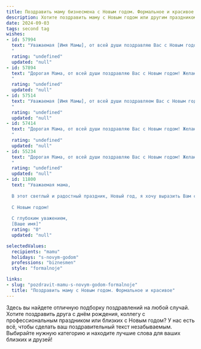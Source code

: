 ```yaml
---
title: Поздравить маму бизнесмена с Новым годом. Формальное и красивое
description: Хотите поздравить маму с Новым годом или другим праздником? Наш ИИ создаст незабываемое поздравление, а вы обязательно выделитесь среди других.  
date: 2024-09-03
tags: second tag
wishes:
- id: 57994
  text: "Уважаемая [Имя Мамы], от всей души поздравляю Вас с Новым годом! Желаю Вам в новом году успехов в бизнесе, процветания и благополучия. Пусть этот год будет полон радости, любви и исполнения всех желаний!
  "
  rating: "undefined"
  updated: "null"
- id: 57894
  text: "Дорогая Мама, от всей души поздравляю Вас с Новым годом! Желаю, чтобы этот год принес Вам успех и процветание в Вашем бизнесе, а также здоровье, счастье и душевное спокойствие. Пусть все Ваши планы и стремления сбудутся, а дом всегда будет полон радости и любви.
  "
  rating: "undefined"
  updated: "null"
- id: 57514
  text: "Уважаемая [Имя Мамы], от всей души поздравляем Вас с Новым годом! Желаем Вам в наступающем году процветания в Вашем бизнесе, благополучия, крепкого здоровья и исполнения всех Ваших желаний! Пусть Новый год принесет Вам море позитива, улыбок и радостных событий!
  "
  rating: "undefined"
  updated: "null"
- id: 57414
  text: "Дорогая Мама, от всей души поздравляю Вас с Новым годом! Желаю Вам в новом году крепкого здоровья, благополучия, новых успехов в бизнесе и, конечно же, душевного тепла и радости. Пусть наступающий год принесет Вам только положительные эмоции и сделает все ваши мечты реальностью!
  "
  rating: "undefined"
  updated: "null"
- id: 55234
  text: "Дорогая Мама, от всей души поздравляю Вас с Новым годом! Желаю Вам крепкого здоровья, процветания в бизнесе, благополучия и радости в новом году. Пусть он принесет только приятные сюрпризы и исполнит все Ваши мечты!
  "
  rating: "undefined"
  updated: "null"
- id: 11800
  text: "Уважаемая мама,
  
  В этот светлый и радостный праздник, Новый год, я хочу выразить Вам самые искренние поздравления и пожелать неиссякаемого оптимизма и успехов в Вашем деловом пути. Пусть каждый новый день приносит Вам новые победы и достижения, а Ваш бизнес процветает и растет.
  
  С Новым годом!
  
  С глубоким уважением,
  [Ваше имя]"
  rating: "0"
  updated: "null"

selectedValues:
  recipients: "mamu"
  holidays: "s-novym-godom"
  professions: "biznesmen"
  style: "formalnoje"

links:
- slug: "pozdravit-mamu-s-novym-godom-formalnoje"
  title: "Поздравить маму с Новым годом. Формальное и красивое"
---
```


Здесь вы найдете отличную подборку поздравлений на любой случай. 
Хотите поздравить друга с днём рождения, коллегу с профессиональным праздником или близких с Новым годом? У нас есть всё, чтобы сделать ваш поздравительный текст незабываемым. Выбирайте нужную категорию и находите лучшие слова для ваших близких и друзей!

